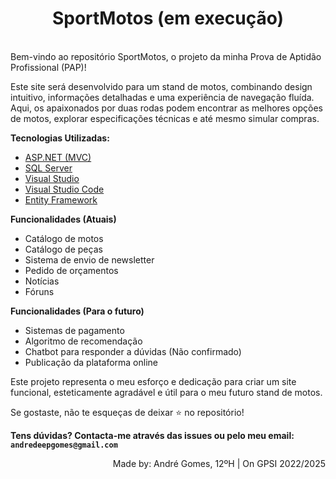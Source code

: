 <div align="center">
  <h1><b>SportMotos (em execução)</b></h1>
</div> <br/>
Bem-vindo ao repositório SportMotos, o projeto da minha Prova de Aptidão Profissional (PAP)! 

Este site será desenvolvido para um stand de motos, combinando design intuitivo, informações detalhadas e uma experiência de navegação fluída. Aqui, os apaixonados por duas rodas podem encontrar as melhores opções de motos, explorar especificações técnicas e até mesmo simular compras.

**Tecnologias Utilizadas:**
+ [ASP.NET (MVC)](https://learn.microsoft.com/pt-pt/aspnet/core/tutorials/first-mvc-app/start-mvc?view=aspnetcore-9.0&WT.mc_id=dotnet-35129-website&tabs=visual-studio)
+ [SQL Server](https://www.microsoft.com/en-us/sql-server/sql-server-downloads)
+ [Visual Studio](https://visualstudio.microsoft.com/)
+ [Visual Studio Code](https://code.visualstudio.com/)
+ [Entity Framework](https://learn.microsoft.com/en-us/ef/)

**Funcionalidades (Atuais)**
+ Catálogo de motos
+ Catálogo de peças
+ Sistema de envio de newsletter
+ Pedido de orçamentos
+ Notícias
+ Fóruns

**Funcionalidades (Para o futuro)**
+ Sistemas de pagamento
+ Algoritmo de recomendação
+ Chatbot para responder a dúvidas (Não confirmado)
+ Publicação da plataforma online

Este projeto representa o meu esforço e dedicação para criar um site funcional, esteticamente agradável e útil para o meu futuro stand de motos.

Se gostaste, não te esqueças de deixar ⭐ no repositório!

<b>Tens dúvidas? Contacta-me através das issues ou pelo meu email: `andredeepgomes@gmail.com`</b>
<div align="right">Made by: André Gomes, 12ºH | On GPSI 2022/2025</div>
